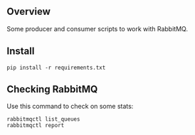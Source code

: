 Overview
--------
Some producer and consumer scripts to work with RabbitMQ.

Install
-------
```
pip install -r requirements.txt
```

Checking RabbitMQ
-----------------
Use this command to check on some stats:
```
rabbitmqctl list_queues
rabbitmqctl report
```
